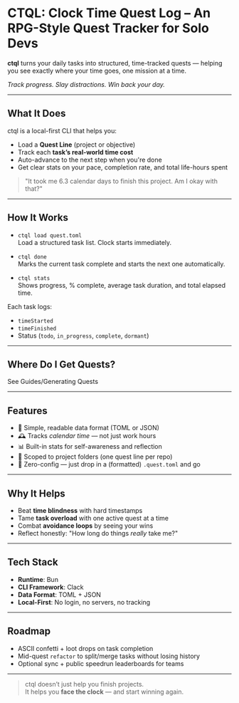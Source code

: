 # CTQL: Clock Time Quest Log – An RPG-Style Quest Tracker for Solo Devs

**ctql** turns your daily tasks into structured, time-tracked quests — helping you see exactly where your time goes, one mission at a time.

_Track progress. Slay distractions. Win back your day._

---

## What It Does

ctql is a local-first CLI that helps you:

- Load a **Quest Line** (project or objective)
- Track each **task’s real-world time cost**
- Auto-advance to the next step when you're done
- Get clear stats on your pace, completion rate, and total life-hours spent

> "It took me 6.3 calendar days to finish this project. Am I okay with that?"

---

## How It Works

- `ctql load quest.toml`  
  Load a structured task list. Clock starts immediately.

- `ctql done`  
  Marks the current task complete and starts the next one automatically.

- `ctql stats`  
  Shows progress, % complete, average task duration, and total elapsed time.

Each task logs:

- `timeStarted`
- `timeFinished`
- Status (`todo`, `in_progress`, `complete`, `dormant`)

---

## Where Do I Get Quests?

See Guides/Generating Quests

---

## Features

- 📜 Simple, readable data format (TOML or JSON)
- 🕰 Tracks _calendar time_ — not just work hours
- 📊 Built-in stats for self-awareness and reflection
- 📁 Scoped to project folders (one quest line per repo)
- 🧠 Zero-config — just drop in a (formatted) `.quest.toml` and go

---

## Why It Helps

- Beat **time blindness** with hard timestamps
- Tame **task overload** with one active quest at a time
- Combat **avoidance loops** by seeing your wins
- Reflect honestly: "How long do things _really_ take me?"

---

## Tech Stack

- **Runtime**: Bun
- **CLI Framework**: Clack
- **Data Format**: TOML + JSON
- **Local-First**: No login, no servers, no tracking

---

## Roadmap

- ASCII confetti + loot drops on task completion
- Mid-quest `refactor` to split/merge tasks without losing history
- Optional sync + public speedrun leaderboards for teams

---

> ctql doesn’t just help you finish projects.  
> It helps you **face the clock** — and start winning again.
